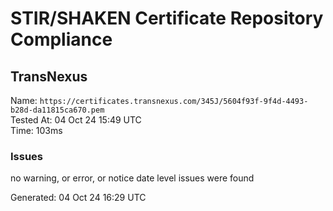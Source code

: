 # STIR/SHAKEN Certificate Repository Compliance

## TransNexus

Name: `https://certificates.transnexus.com/345J/5604f93f-9f4d-4493-b28d-da11815ca670.pem`\
Tested At: 04 Oct 24 15:49 UTC\
Time: 103ms

### Issues

no warning, or error, or notice date level issues were found

Generated: 04 Oct 24 16:29 UTC